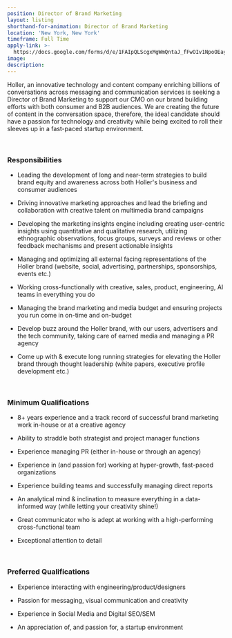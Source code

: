 ```yaml
---
position: Director of Brand Marketing
layout: listing
shorthand-for-animation: Director of Brand Marketing
location: 'New York, New York'
timeframe: Full Time
apply-link: >-
  https://docs.google.com/forms/d/e/1FAIpQLScgxMgWmQntaJ_fFwOIv1NpoOEayg7BSVXwWeXTWZ-MBEoJDA/viewform
image:
description:
---
```


Holler, an innovative technology and content company enriching billions of conversations across messaging and communication services is seeking a Director of Brand Marketing to support our CMO on our brand building efforts with both consumer and B2B audiences. We are creating the future of content in the conversation space, therefore, the ideal candidate should have a passion for technology and creativity while being excited to roll their sleeves up in a fast-paced startup environment.

&nbsp;

### **Responsibilities**

* Leading the development of long and near-term strategies to build brand equity and awareness across both Holler's business and consumer audiences

* Driving innovative marketing approaches and lead the briefing and collaboration with creative talent on multimedia brand campaigns

* Developing the marketing insights engine including creating user-centric insights using quantitative and qualitative research, utilizing ethnographic observations, focus groups, surveys and reviews or other feedback mechanisms and present actionable insights

* Managing and optimizing all external facing representations of the Holler brand (website, social, advertising, partnerships, sponsorships, events etc.)

* Working cross-functionally with creative, sales, product, engineering, AI teams in everything you do

* Managing the brand marketing and media budget and ensuring projects you run come in on-time and on-budget

* Develop buzz around the Holler brand, with our users, advertisers and the tech community, taking care of earned media and managing a PR agency

* Come up with & execute long running strategies for elevating the Holler brand through thought leadership (white papers, executive profile development etc.)

&nbsp;

### **Minimum Qualifications**

* 8+ years experience and a track record of successful brand marketing work in-house or at a creative agency

* Ability to straddle both strategist and project manager functions

* Experience managing PR (either in-house or through an agency)

* Experience in (and passion for) working at hyper-growth, fast-paced organizations

* Experience building teams and successfully managing direct reports

* An analytical mind & inclination to measure everything in a data-informed way (while letting your creativity shine\!)

* Great communicator who is adept at working with a high-performing cross-functional team

* Exceptional attention to detail

&nbsp;

### **Preferred Qualifications**

* Experience interacting with engineering/product/designers

* Passion for messaging, visual communication and creativity

* Experience in Social Media and Digital SEO/SEM

* An appreciation of, and passion for, a startup environment